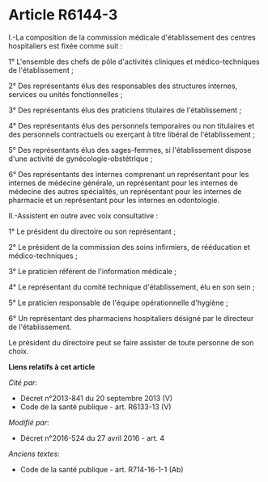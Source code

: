 # Article R6144-3

I.-La composition de la commission médicale d'établissement des centres hospitaliers est fixée comme suit : 

1° L'ensemble des chefs de pôle d'activités cliniques et médico-techniques de l'établissement ; 

2° Des représentants élus des responsables des structures internes, services ou unités fonctionnelles ; 

3° Des représentants élus des praticiens titulaires de l'établissement ; 

4° Des représentants élus des personnels temporaires ou non titulaires et des personnels contractuels ou exerçant à titre
libéral de l'établissement ; 

5° Des représentants élus des sages-femmes, si l'établissement dispose d'une activité de gynécologie-obstétrique ; 

6° Des représentants des internes comprenant un représentant pour les internes de médecine générale, un représentant pour les
internes de médecine des autres spécialités, un représentant pour les internes de pharmacie et un représentant pour les
internes en odontologie. 

II.-Assistent en outre avec voix consultative : 

1° Le président du directoire ou son représentant ; 

2° Le président de la commission des soins infirmiers, de rééducation et médico-techniques ; 

3° Le praticien référent de l'information médicale ; 

4° Le représentant du comité technique d'établissement, élu en son sein ; 

5° Le praticien responsable de l'équipe opérationnelle d'hygiène ; 

6° Un représentant des pharmaciens hospitaliers désigné par le directeur de l'établissement. 

Le président du directoire peut se faire assister de toute personne de son choix.

**Liens relatifs à cet article**

_Cité par_:

  - Décret n°2013-841 du 20 septembre 2013 (V)
  - Code de la santé publique - art. R6133-13 (V)

_Modifié par_:

  - Décret n°2016-524 du 27 avril 2016 - art. 4

_Anciens textes_:

  - Code de la santé publique - art. R714-16-1-1 (Ab)
